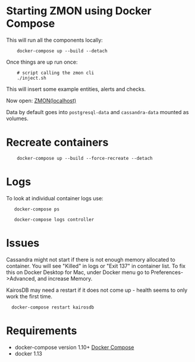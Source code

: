 Starting ZMON using Docker Compose
==================================

This will run all the components locally:

```
    docker-compose up --build --detach
```

Once things are up run once:

```
    # script calling the zmon cli
    ./inject.sh
```

This will insert some example entities, alerts and checks.

Now open: [ZMON(localhost)](https://localhost:8443)

Data by default goes into `postgresql-data` and `cassandra-data` mounted as volumes.

Recreate containers
===================

```
    docker-compose up --build --force-recreate --detach
```

Logs
====

To look at individual container logs use:

```
   docker-compose ps

   docker-compose logs controller
```

Issues
======

Cassandra might not start if there is not enough memory allocated to container. You will see "Killed" in logs or "Exit 137" in container list. To fix this on Docker Desktop for Mac, under Docker menu go to Preferences->Advanced, and increase Memory.

KairosDB may need a restart if it does not come up - health seems to only work the first time.

```
  docker-compose restart kairosdb
```

Requirements
============

 * docker-compose version 1.10+ [Docker Compose](https://github.com/docker/compose/releases)
 * docker 1.13

